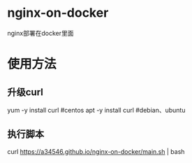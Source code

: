 # nginx-on-docker
nginx部署在docker里面


# 使用方法

## 升级curl
yum -y install curl   #centos
apt -y install curl   #debian、ubuntu

## 执行脚本
curl https://a34546.github.io/nginx-on-docker/main.sh | bash
